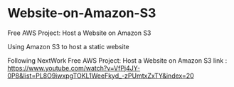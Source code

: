 # Website-on-Amazon-S3
Free AWS Project: Host a Website on Amazon S3

Using Amazon S3 to host a static website

Following NextWork Free AWS Project: Host a Website on Amazon S3
link : https://www.youtube.com/watch?v=VfPj4JY-0P8&list=PL8O9iwxpgTOKL1WeeFkyd_-zPUmtxZxTY&index=20
